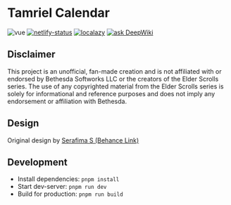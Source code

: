 # Tamriel Calendar

![vue][vue-version-img]
[![netlify-status][netlify-status-img]][netlify-status-href]
[![localazy][localazy-img]][localazy-href]
[![ask DeepWiki][deep-wiki-img]][deep-wiki-href]

## Disclaimer

This project is an unofficial, fan-made creation and is not affiliated with or endorsed by Bethesda Softworks LLC or the creators of the Elder Scrolls series. The use of any copyrighted material from the Elder Scrolls series is solely for informational and reference purposes and does not imply any endorsement or affiliation with Bethesda.

## Design

Original design by [Serafima S (Behance Link)](https://www.behance.net/gallery/110895975/Tamriel-Calendar-Mobile-App)

## Development

- Install dependencies: `pnpm install`
- Start dev-server: `pnpm run dev`
- Build for production: `pnpm run build`

<!-- Badges -->
[vue-version-img]: https://img.shields.io/github/package-json/dependency-version/VChet/tamriel-calendar/vue?style=flat-square&color=42b883
[netlify-status-img]: https://img.shields.io/netlify/07933add-8ad9-45b5-844b-329c23d1daf5?style=flat-square
[netlify-status-href]: https://app.netlify.com/sites/tamriel-calendar
[deep-wiki-img]: https://img.shields.io/badge/ask-DeepWiki-blue?style=flat-square
[deep-wiki-href]: https://deepwiki.com/VChet/tamriel-calendar
[localazy-img]: https://img.shields.io/badge/translation-localazy-066fef?style=flat-square
[localazy-href]: https://localazy.com/p/tamriel-calendar
